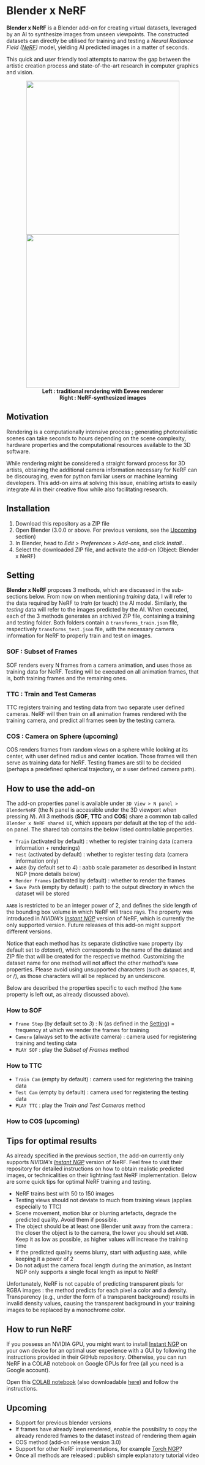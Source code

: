 # Blender x NeRF

**Blender x NeRF** is a Blender add-on for creating virtual datasets, leveraged by an AI to synthesize images from unseen viewpoints. The constructed datasets can directly be utilised for training and testing a *Neural Radiance Field ([NeRF](https://www.matthewtancik.com/nerf))* model, yielding AI predicted images in a matter of seconds.

This quick and user friendly tool attempts to narrow the gap between the artistic creation process and state-of-the-art research in computer graphics and vision.

<p align='center'>
  <img src='https://maximeraafat.github.io/assets/posts/donut_3/Donut3_compressed.gif' width='400'/>
  <img src='https://maximeraafat.github.io/assets/posts/donut_3/Donut3_NeRF_compressed.gif' width='400'>
  <br>
  <b>
    Left : traditional rendering with Eevee renderer
    <br>
    Right : NeRF-synthesized images
  </b>
</p>

## Motivation

Rendering is a computationally intensive process ; generating photorealistic scenes can take seconds to hours depending on the scene complexity, hardware properties and the computational resources available to the 3D software.

While rendering might be considered a straight forward process for 3D artists, obtaining the additional camera information necessary for NeRF can be discouraging, even for python familiar users or machine learning developers. This add-on aims at solving this issue, enabling artists to easily integrate AI in their creative flow while also facilitating research.


## Installation

1. Download this repository as a ZIP file
2. Open Blender (3.0.0 or above. For previous versions, see the [Upcoming](#upcoming) section)
3. In Blender, head to *Edit > Preferences > Add-ons*, and click *Install...*
4. Select the downloaded ZIP file, and activate the add-on (Object: Blender x NeRF)


## Setting

**Blender x NeRF** proposes 3 methods, which are discussed in the sub-sections below. From now on when mentioning *training* data, I will refer to the data required by NeRF to *train* (or teach) the AI model. Similarly, the *testing* data will refer to the images predicted by the AI.
When executed, each of the 3 methods generates an archived ZIP file, containing a training and testing folder. Both folders contain a `transforms_train.json` file, respectively `transforms_test.json` file, with the necessary camera information for NeRF to properly train and test on images.

### SOF : Subset of Frames

SOF renders every N frames from a camera animation, and uses those as training data for NeRF. Testing will be executed on all animation frames, that is, both training frames and the remaining ones.

### TTC : Train and Test Cameras

TTC registers training and testing data from two separate user defined cameras. NeRF will then train on all animation frames rendered with the training camera, and predict all frames seen by the testing camera.

### COS : Camera on Sphere (upcoming)

COS renders frames from random views on a sphere while looking at its center, with user defined radius and center location. Those frames will then serve as training data for NeRF. Testing frames are still to be decided (perhaps a predefined spherical trajectory, or a user defined camera path).


## How to use the add-on

The add-on properties panel is available under `3D View > N panel > BlenderNeRF` (the N panel is accessible under the 3D viewport when pressing *N*). All 3 methods (**SOF**, **TTC** and **COS**) share a common tab called `Blender x NeRF shared UI`, which appears per default at the top of the add-on panel. The shared tab contains the below listed controllable properties.

* `Train` (activated by default) : whether to register training data (camera information + renderings)
* `Test` (activated by default) : whether to register testing data (camera information only)
* `AABB` (by default set to *4*) : aabb scale parameter as described in Instant NGP (more details below)
* `Render Frames` (activated by default) : whether to render the frames
* `Save Path` (empty by default) : path to the output directory in which the dataset will be stored


`AABB` is restricted to be an integer power of 2, and defines the side length of the bounding box volume in which NeRF will trace rays. The property was introduced in *NVIDIA's [Instant NGP](https://github.com/NVlabs/instant-ngp)* version of NeRF, which is currently the only supported version. Future releases of this add-on might support different versions.

Notice that each method has its separate distinctive `Name` property (by default set to *dataset*), which corresponds to the name of the dataset and ZIP file that will be created for the respective method. Customizing the dataset name for one method will not affect the other method's `Name` properties. Please avoid using unsupported characters (such as spaces, #, or /), as those characters will all be replaced by an underscore.

Below are described the properties specific to each method (the `Name` property is left out, as already discussed above).

### How to SOF

* `Frame Step` (by default set to *3*) : N (as defined in the [Setting](#setting)) = frequency at which we render the frames for training
* `Camera` (always set to the activate camera) : camera used for registering training and testing data
* `PLAY SOF` : play the *Subset of Frames* method

### How to TTC

* `Train Cam` (empty by default) : camera used for registering the training data
* `Test Cam` (empty by default) : camera used for registering the testing data
* `PLAY TTC` : play the *Train and Test Cameras* method

### How to COS (upcoming)


## Tips for optimal results

As already specified in the previous section, the add-on currently only supports *NVIDIA's [Instant NGP](https://github.com/NVlabs/instant-ngp)* version of NeRF. Feel free to visit their repository for detailed instructions on how to obtain realistic predicted images, or technicalities on their lightning fast NeRF implementation. Below are some quick tips for optimal NeRF training and testing.

* NeRF trains best with 50 to 150 images
* Testing views should not deviate to much from training views (applies especially to TTC)
* Scene movement, motion blur or blurring artefacts, degrade the predicted quality. Avoid them if possible.
* The object should be at least one Blender unit away from the camera : the closer the object is to the camera, the lower you should set `AABB`. Keep it as low as possible, as higher values will increase the training time
* If the predicted quality seems blurry, start with adjusting `AABB`, while keeping it a power of 2
* Do not adjust the camera focal length during the animation, as Instant NGP only supports a single focal length as input to NeRF

Unfortunately, NeRF is not capable of predicting transparent pixels for RGBA images : the method predicts for each pixel a color and a density. Transparency (e.g., under the form of a transparent background) results in invalid density values, causing the transparent background in your training images to be replaced by a monochrome color.


## How to run NeRF

If you possess an NVIDIA GPU, you might want to install [Instant NGP](https://github.com/NVlabs/instant-ngp) on your own device for an optimal user experience with a GUI by following the instructions provided in their GitHub repository. Otherwise, you can run NeRF in a COLAB notebook on Google GPUs for free (all you need is a Google account).

Open this [COLAB notebook](https://colab.research.google.com/drive/1CtF_0FgwzCZMYQzGXbye2iVS1ZLlq9Tw?usp=sharing) (also downloadable [here](https://gist.github.com/maximeraafat/122a63c81affd6d574c67d187b82b0b0)) and follow the instructions.


## Upcoming
* Support for previous blender versions
* If frames have already been rendered, enable the possibility to copy the already rendered frames to the dataset instead of rendering them again
* COS method (add-on release version 3.0)
* Support for other NeRF implementations, for example [Torch NGP](https://github.com/ashawkey/torch-ngp)?
* Once all methods are released : publish simple explanatory tutorial video
<!--
* Enable user defined NeRF resolution in Notebook and COLAB : if set to 0, use Blender scene resolution
-->
